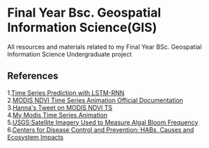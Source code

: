 # Final Year Bsc. Geospatial Information Science(GIS)

All resources and materials related to my Final Year BSc. Geospatial Information Science Undergraduate project




## References
1.[Time Series Prediction with LSTM-RNN](https://machinelearningmastery.com/time-series-prediction-lstm-recurrent-neural-networks-python-keras/#:~:text=LSTM%20Network%20for%20Regression,problem%20as%20a%20regression%20problem.&text=LSTMs%20are%20sensitive%20to%20the,%2D1%2C%20also%20called%20normalizing)<br >
2.[MODIS NDVI Time Series Animation Official Documentation](https://developers.google.com/earth-engine/tutorials/community/modis-ndvi-time-series-animation)<br>
3.[Hanna's Tweet on MODIS NDVI TS](https://twitter.com/hannah_kerner/status/1286020895123869697)<br>
4.[My Modis Time Series Animation](https://code.earthengine.google.com/f8e2399eb5852e06424c4046658857d7)<br>
5.[USGS:Satellite Imagery Used to Measure Algal Bloom Frequency](https://www.usgs.gov/ecosystems/environmental-health-program/science/satellite-imagery-used-measure-algal-bloom-frequency?qt-science_center_objects=0#qt-science_center_objects)<br>
6.[Centers for Disease Control and Prevention: HABs, Causes and Ecosystem Impacts](https://www.cdc.gov/habs/environment.html)
